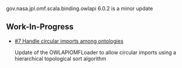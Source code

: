 gov.nasa.jpl.omf.scala.binding.owlapi 6.0.2 is a minor update

## Work-In-Progress

- [#7 Handle circular imports among ontologies](https://github.com/JPL-IMCE/gov.nasa.jpl.omf.scala.binding.owlapi/issues/7)

    Update of the OWLAPIOMFLoader to allow circular imports using a hierarchical topological sort algorithm